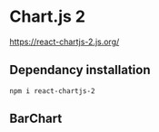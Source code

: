 # Chart.js 2
https://react-chartjs-2.js.org/

## Dependancy installation
``` 
npm i react-chartjs-2
```

## BarChart
